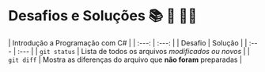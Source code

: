 # Desafios e Soluções 📚 🚀 🤘🏼

|  Introdução a Programação com C# |
|  :---: | :---: |
|  Desafio | Solução |
| :--- | :--- |
| `git status` | Lista de todos os arquivos *modificados ou novos* |
| `git diff` | Mostra as diferenças do arquivo que **não foram** preparadas |